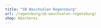 ```yaml
---
title: "SB Waschsalon Regensburg"
url: /regensburg/sb-waschsalon-regensburg/
shop: Wäscherei
---
```

